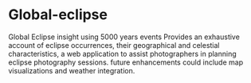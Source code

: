 # Global-eclipse
Global Eclipse insight using 5000 years events
Provides an exhaustive account of eclipse occurrences, their geographical and celestial characteristics,
a web application to assist photographers in planning eclipse photography sessions. 
 future enhancements could include map visualizations and weather integration.
